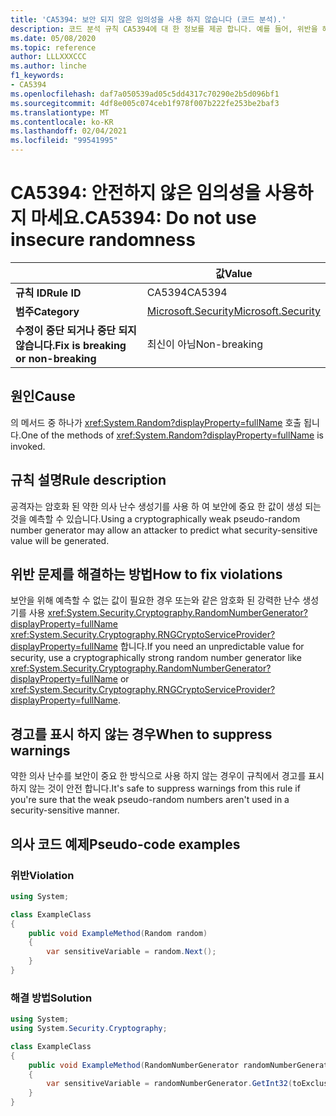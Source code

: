 ```yaml
---
title: 'CA5394: 보안 되지 않은 임의성을 사용 하지 않습니다 (코드 분석).'
description: 코드 분석 규칙 CA5394에 대 한 정보를 제공 합니다. 예를 들어, 위반을 해결 하는 방법, 위반 하는 경우를 포함 합니다.
ms.date: 05/08/2020
ms.topic: reference
author: LLLXXXCCC
ms.author: linche
f1_keywords:
- CA5394
ms.openlocfilehash: daf7a050539ad05c5dd4317c70290e2b5d096bf1
ms.sourcegitcommit: 4df8e005c074ceb1f978f007b222fe253be2baf3
ms.translationtype: MT
ms.contentlocale: ko-KR
ms.lasthandoff: 02/04/2021
ms.locfileid: "99541995"
---
```

# <a name="ca5394-do-not-use-insecure-randomness"></a><span data-ttu-id="d5b3c-103">CA5394: 안전하지 않은 임의성을 사용하지 마세요.</span><span class="sxs-lookup"><span data-stu-id="d5b3c-103">CA5394: Do not use insecure randomness</span></span>

| | <span data-ttu-id="d5b3c-104">값</span><span class="sxs-lookup"><span data-stu-id="d5b3c-104">Value</span></span> |
|-|-|
| <span data-ttu-id="d5b3c-105">**규칙 ID**</span><span class="sxs-lookup"><span data-stu-id="d5b3c-105">**Rule ID**</span></span> |<span data-ttu-id="d5b3c-106">CA5394</span><span class="sxs-lookup"><span data-stu-id="d5b3c-106">CA5394</span></span>|
| <span data-ttu-id="d5b3c-107">**범주**</span><span class="sxs-lookup"><span data-stu-id="d5b3c-107">**Category**</span></span> |[<span data-ttu-id="d5b3c-108">Microsoft.Security</span><span class="sxs-lookup"><span data-stu-id="d5b3c-108">Microsoft.Security</span></span>](security-warnings.md)|
| <span data-ttu-id="d5b3c-109">**수정이 중단 되거나 중단 되지 않습니다.**</span><span class="sxs-lookup"><span data-stu-id="d5b3c-109">**Fix is breaking or non-breaking**</span></span> |<span data-ttu-id="d5b3c-110">최신이 아님</span><span class="sxs-lookup"><span data-stu-id="d5b3c-110">Non-breaking</span></span>|

## <a name="cause"></a><span data-ttu-id="d5b3c-111">원인</span><span class="sxs-lookup"><span data-stu-id="d5b3c-111">Cause</span></span>

<span data-ttu-id="d5b3c-112">의 메서드 중 하나가 <xref:System.Random?displayProperty=fullName> 호출 됩니다.</span><span class="sxs-lookup"><span data-stu-id="d5b3c-112">One of the methods of <xref:System.Random?displayProperty=fullName> is invoked.</span></span>

## <a name="rule-description"></a><span data-ttu-id="d5b3c-113">규칙 설명</span><span class="sxs-lookup"><span data-stu-id="d5b3c-113">Rule description</span></span>

<span data-ttu-id="d5b3c-114">공격자는 암호화 된 약한 의사 난수 생성기를 사용 하 여 보안에 중요 한 값이 생성 되는 것을 예측할 수 있습니다.</span><span class="sxs-lookup"><span data-stu-id="d5b3c-114">Using a cryptographically weak pseudo-random number generator may allow an attacker to predict what security-sensitive value will be generated.</span></span>

## <a name="how-to-fix-violations"></a><span data-ttu-id="d5b3c-115">위반 문제를 해결하는 방법</span><span class="sxs-lookup"><span data-stu-id="d5b3c-115">How to fix violations</span></span>

<span data-ttu-id="d5b3c-116">보안을 위해 예측할 수 없는 값이 필요한 경우 또는와 같은 암호화 된 강력한 난수 생성기를 사용 <xref:System.Security.Cryptography.RandomNumberGenerator?displayProperty=fullName> <xref:System.Security.Cryptography.RNGCryptoServiceProvider?displayProperty=fullName> 합니다.</span><span class="sxs-lookup"><span data-stu-id="d5b3c-116">If you need an unpredictable value for security, use a cryptographically strong random number generator like <xref:System.Security.Cryptography.RandomNumberGenerator?displayProperty=fullName> or <xref:System.Security.Cryptography.RNGCryptoServiceProvider?displayProperty=fullName>.</span></span>

## <a name="when-to-suppress-warnings"></a><span data-ttu-id="d5b3c-117">경고를 표시 하지 않는 경우</span><span class="sxs-lookup"><span data-stu-id="d5b3c-117">When to suppress warnings</span></span>

<span data-ttu-id="d5b3c-118">약한 의사 난수를 보안이 중요 한 방식으로 사용 하지 않는 경우이 규칙에서 경고를 표시 하지 않는 것이 안전 합니다.</span><span class="sxs-lookup"><span data-stu-id="d5b3c-118">It's safe to suppress warnings from this rule if you're sure that the weak pseudo-random numbers aren't used in a security-sensitive manner.</span></span>

## <a name="pseudo-code-examples"></a><span data-ttu-id="d5b3c-119">의사 코드 예제</span><span class="sxs-lookup"><span data-stu-id="d5b3c-119">Pseudo-code examples</span></span>

### <a name="violation"></a><span data-ttu-id="d5b3c-120">위반</span><span class="sxs-lookup"><span data-stu-id="d5b3c-120">Violation</span></span>

```csharp
using System;

class ExampleClass
{
    public void ExampleMethod(Random random)
    {
        var sensitiveVariable = random.Next();
    }
}
```

### <a name="solution"></a><span data-ttu-id="d5b3c-121">해결 방법</span><span class="sxs-lookup"><span data-stu-id="d5b3c-121">Solution</span></span>

```csharp
using System;
using System.Security.Cryptography;

class ExampleClass
{
    public void ExampleMethod(RandomNumberGenerator randomNumberGenerator, int toExclusive)
    {
        var sensitiveVariable = randomNumberGenerator.GetInt32(toExclusive);
    }
}
```
